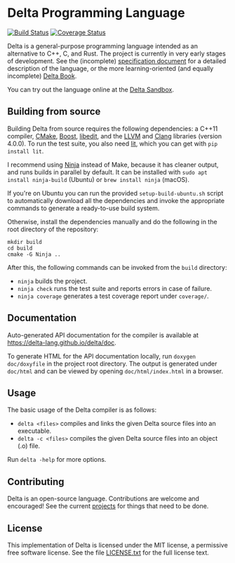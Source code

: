 # Delta Programming Language

[![Build Status](https://travis-ci.org/delta-lang/delta.svg?branch=master)](https://travis-ci.org/delta-lang/delta)
[![Coverage Status](https://coveralls.io/repos/github/delta-lang/delta/badge.svg?branch=master)](https://coveralls.io/github/delta-lang/delta?branch=master)

Delta is a general-purpose programming language intended as an alternative to
C++, C, and Rust. The project is currently in very early stages of development.
See the (incomplete) [specification document](doc/spec.md) for a detailed
description of the language, or the more learning-oriented (and equally
incomplete) [Delta Book](https://delta-lang.gitbooks.io/delta-book/content/).

You can try out the language online at the [Delta Sandbox](https://delta-lang.github.io/delta-sandbox).

## Building from source

Building Delta from source requires the following dependencies:
a C++11 compiler, [CMake](https://cmake.org), [Boost](http://www.boost.org),
[libedit](http://thrysoee.dk/editline/), and the [LLVM](http://llvm.org) and
[Clang](http://clang.llvm.org) libraries (version 4.0.0). To run the test suite,
you also need [lit](http://llvm.org/docs/CommandGuide/lit.html), which you can
get with `pip install lit`.

I recommend using [Ninja](https://ninja-build.org/) instead of Make, because it
has cleaner output, and runs builds in parallel by default. It can be installed
with `sudo apt install ninja-build` (Ubuntu) or `brew install ninja` (macOS).

If you're on Ubuntu you can run the provided `setup-build-ubuntu.sh` script to
automatically download all the dependencies and invoke the appropriate commands
to generate a ready-to-use build system.

Otherwise, install the dependencies manually and do the following in the root
directory of the repository:

    mkdir build
    cd build
    cmake -G Ninja ..

After this, the following commands can be invoked from the `build` directory:

- `ninja` builds the project.
- `ninja check` runs the test suite and reports errors in case of failure.
- `ninja coverage` generates a test coverage report under `coverage/`.

## Documentation

Auto-generated API documentation for the compiler is available at https://delta-lang.github.io/delta/doc.

To generate HTML for the API documentation locally, run `doxygen doc/doxyfile`
in the project root directory. The output is generated under `doc/html` and can be
viewed by opening `doc/html/index.html` in a browser.

## Usage

The basic usage of the Delta compiler is as follows:

- `delta <files>` compiles and links the given Delta source files into an executable.
- `delta -c <files>` compiles the given Delta source files into an object (.o) file.

Run `delta -help` for more options.

## Contributing

Delta is an open-source language. Contributions are welcome and encouraged! See the
current [projects](https://github.com/delta-lang/delta/projects) for things that
need to be done.

## License

This implementation of Delta is licensed under the MIT license, a permissive
free software license. See the file [LICENSE.txt](LICENSE.txt) for the full
license text.

